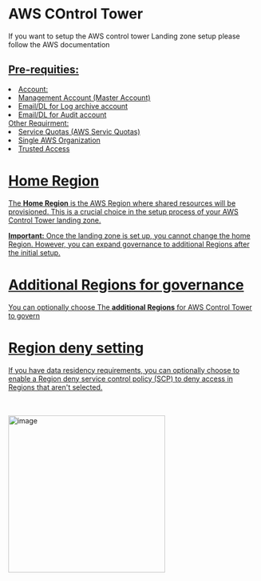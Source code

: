 <!DOCTYPE html>
<html lang="en">
<body>
    <h1>AWS COntrol Tower</h1>
    <p>If you want to setup the AWS control tower Landing zone setup please follow the AWS documentation</br><a href="https://docs.aws.amazon.com/controltower/latest/userguide/getting-started-with-control-tower.html"></p>
    <h2>Pre-requities:</h2>
    <li>
              Account:
                <li>Management Account (Master Account)</li>
                <li>Email/DL for Log archive account</li>
                <li>Email/DL for Audit account</li>
             Other Requirment:
                <li>Service Quotas (AWS Servic Quotas)</li>
                <li>Single AWS Organization</li>
                <li>Trusted Access</li>
    </li>
    <h1>Home Region</h1>
    <p>
        The <strong>Home Region</strong> is the AWS Region where shared resources will be provisioned. This is a crucial choice in the setup process of your AWS Control Tower landing zone.
    </p>
    <p>
        <strong>Important:</strong> Once the landing zone is set up, you cannot change the home Region. However, you can expand governance to additional Regions after the initial setup.
    </p>
     <h1>Additional Regions for governance</h1>
    <p>
         You can optionally choose The <strong> additional Regions</strong>  for AWS Control Tower to govern
    </p>
    <h1>Region deny setting</h1>
    <p>
         If you have data residency requirements, you can optionally choose to enable a Region deny service control policy (SCP) to deny access in Regions that aren't selected.
    </p>
</body>
</html>
</br>
</br>
<img width="314" alt="image" src="https://github.com/user-attachments/assets/ec56de1c-60c2-4be8-b465-9ad7ed2b7426"></br>

